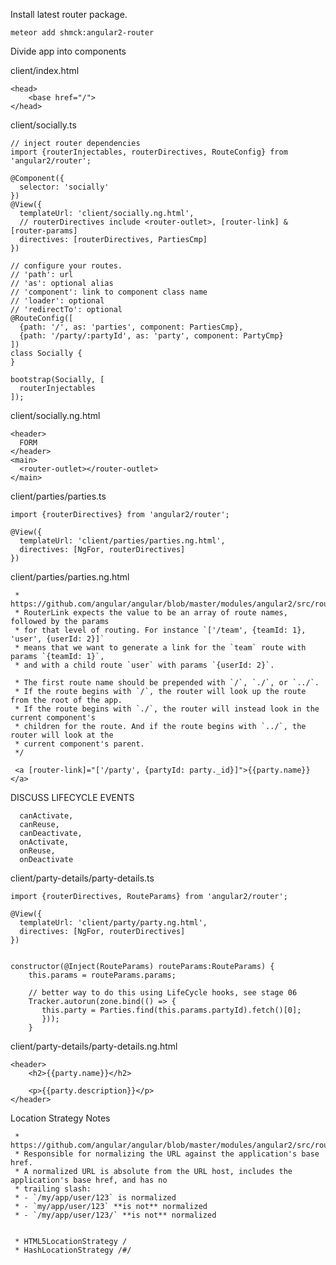 
Install latest router package.

    meteor add shmck:angular2-router
    
Divide app into components

client/index.html

    <head>
        <base href="/">
    </head>
  
client/socially.ts

    // inject router dependencies
    import {routerInjectables, routerDirectives, RouteConfig} from 'angular2/router'; 
    
    @Component({
      selector: 'socially'
    })
    @View({
      templateUrl: 'client/socially.ng.html',
      // routerDirectives include <router-outlet>, [router-link] & [router-params]
      directives: [routerDirectives, PartiesCmp]
    })
    
    // configure your routes.
    // 'path': url
    // 'as': optional alias
    // 'component': link to component class name
    // 'loader': optional
    // 'redirectTo': optional
    @RouteConfig([
      {path: '/', as: 'parties', component: PartiesCmp},
      {path: '/party/:partyId', as: 'party', component: PartyCmp}
    ])
    class Socially {
    }
    
    bootstrap(Socially, [
      routerInjectables
    ]);
    
client/socially.ng.html

    <header>
      FORM
    </header>
    <main>
      <router-outlet></router-outlet>
    </main>
    
client/parties/parties.ts

    import {routerDirectives} from 'angular2/router';
    
    @View({
      templateUrl: 'client/parties/parties.ng.html',
      directives: [NgFor, routerDirectives]
    })
    
    
client/parties/parties.ng.html

     * https://github.com/angular/angular/blob/master/modules/angular2/src/router/router_link.ts
     * RouterLink expects the value to be an array of route names, followed by the params
     * for that level of routing. For instance `['/team', {teamId: 1}, 'user', {userId: 2}]`
     * means that we want to generate a link for the `team` route with params `{teamId: 1}`,
     * and with a child route `user` with params `{userId: 2}`.

     * The first route name should be prepended with `/`, `./`, or `../`.
     * If the route begins with `/`, the router will look up the route from the root of the app.
     * If the route begins with `./`, the router will instead look in the current component's
     * children for the route. And if the route begins with `../`, the router will look at the
     * current component's parent.
     */

     <a [router-link]="['/party', {partyId: party._id}]">{{party.name}}</a>

     
         
DISCUSS LIFECYCLE EVENTS
        
      canActivate,
      canReuse,
      canDeactivate,
      onActivate,
      onReuse,
      onDeactivate
    
client/party-details/party-details.ts

    import {routerDirectives, RouteParams} from 'angular2/router';
    
    @View({
      templateUrl: 'client/party/party.ng.html',
      directives: [NgFor, routerDirectives]
    })
    
    
    constructor(@Inject(RouteParams) routeParams:RouteParams) {
        this.params = routeParams.params;
        
        // better way to do this using LifeCycle hooks, see stage 06
        Tracker.autorun(zone.bind(() => {
           this.party = Parties.find(this.params.partyId).fetch()[0];
           }));
        }
    
client/party-details/party-details.ng.html

    <header>
        <h2>{{party.name}}</h2>
 
        <p>{{party.description}}</p>
    </header>


Location Strategy Notes

     * https://github.com/angular/angular/blob/master/modules/angular2/src/router/location.ts
     * Responsible for normalizing the URL against the application's base href.
     * A normalized URL is absolute from the URL host, includes the application's base href, and has no
     * trailing slash:
     * - `/my/app/user/123` is normalized
     * - `my/app/user/123` **is not** normalized
     * - `/my/app/user/123/` **is not** normalized
     
     
     * HTML5LocationStrategy /
     * HashLocationStrategy /#/